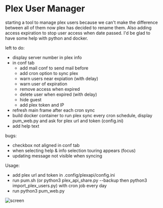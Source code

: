 # Plex User Manager

starting a tool to manage plex users because we can't make the difference between all of them now plex has decided to rename them. 
Also adding access expiration to stop user access when date passed.
I'd be glad to have some help with python and docker.

left to do:
- display server number in plex info
- in conf tab 
  * add mail conf to send mail before
  * add cron option to sync plex
  * warn users near expiation (with delay)
  * warn user of expiration
  * remove access when expired
  * delete user when expired (with delay)
  * hide guest
  * add plex token and IP
- refresh main frame after each cron sync
- build docker container to run plex sync every cron schedule, display pum_web.py and ask for plex url and token (config.ini)
- add help text

bugs:
- checkbox not aligned in conf tab
- when selecting help & info selection touring appears (focus)
- updating message not visible when syncing

Usage:
 - add plex url and token in .config/plexapi/config.ini
 - run pum.sh (or python3 plex_api_share.py --backup then python3 import_plex_users.py) with cron job every day
 - run python3 pum_web.py
 
![screen](https://user-images.githubusercontent.com/9554635/172479259-af074417-b187-4483-8e98-91dde70861ba.png)
